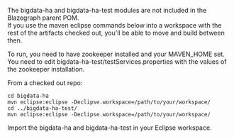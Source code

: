 The bigdata-ha and bigdata-ha-test modules are not included in the Blazegraph parent POM.  
If you use the maven eclipse commands below into a workspace with the rest of the artifacts checked out,
you'll be able to move and build between then.

To run, you need to have zookeeper installed and your MAVEN_HOME set.  You need to edit
bigdata-ha-test/testServices.properties with the values of the zookeeper installation.

From a checked out repo:

````
cd bigdata-ha
mvn eclipse:eclipse -Declipse.workspace=/path/to/your/workspace/
cd ../bigdata-ha-test/
mvn eclipse:eclipse -Declipse.workspace=/path/to/your/workspace/
````

Import the bigdata-ha and bigdata-ha-test in your Eclipse workspace.

